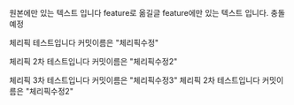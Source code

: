 원본에만 있는 텍스트 입니다 feature로 옮길글
feature에만 있는 텍스트 입니다. 충돌 예정

체리픽 테스트입니다 커밋이름은 "체리픽수정"


체리픽 2차 테스트입니다 커밋이름은 "체리픽수정2"

체리픽 3차 테스트입니다 커밋이름은 "체리픽수정3"
체리픽 2차 테스트입니다 커밋이름은 "체리픽수정2"

